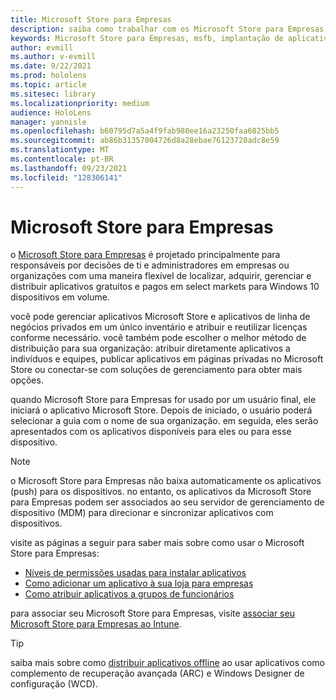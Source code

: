 ```yaml
---
title: Microsoft Store para Empresas
description: saiba como trabalhar com os Microsoft Store para Empresas para publicar seus aplicativos de realidade misturada em seus negócios.
keywords: Microsoft Store para Empresas, msfb, implantação de aplicativo, loja
author: evmill
ms.author: v-evmill
ms.date: 9/22/2021
ms.prod: hololens
ms.topic: article
ms.sitesec: library
ms.localizationpriority: medium
audience: HoloLens
manager: yannisle
ms.openlocfilehash: b60795d7a5a4f9fab980ee16a23250faa6025bb5
ms.sourcegitcommit: ab86b31357004726d8a28ebae76123728adc8e59
ms.translationtype: MT
ms.contentlocale: pt-BR
ms.lasthandoff: 09/23/2021
ms.locfileid: "128306141"
---
```

# <a name="microsoft-store-for-business"></a>Microsoft Store para Empresas

o [Microsoft Store para Empresas](/microsoft-store/microsoft-store-for-business-overview) é projetado principalmente para responsáveis por decisões de ti e administradores em empresas ou organizações com uma maneira flexível de localizar, adquirir, gerenciar e distribuir aplicativos gratuitos e pagos em select markets para Windows 10 dispositivos em volume. 

você pode gerenciar aplicativos Microsoft Store e aplicativos de linha de negócios privados em um único inventário e atribuir e reutilizar licenças conforme necessário. você também pode escolher o melhor método de distribuição para sua organização: atribuir diretamente aplicativos a indivíduos e equipes, publicar aplicativos em páginas privadas no Microsoft Store ou conectar-se com soluções de gerenciamento para obter mais opções.

quando Microsoft Store para Empresas for usado por um usuário final, ele iniciará o aplicativo Microsoft Store. Depois de iniciado, o usuário poderá selecionar a guia com o nome de sua organização. em seguida, eles serão apresentados com os aplicativos disponíveis para eles ou para esse dispositivo.

> [!Note] 
> o Microsoft Store para Empresas não baixa automaticamente os aplicativos (push) para os dispositivos. no entanto, os aplicativos da Microsoft Store para Empresas podem ser associados ao seu servidor de gerenciamento de dispositivo (MDM) para direcionar e sincronizar aplicativos com dispositivos.

visite as páginas a seguir para saber mais sobre como usar o Microsoft Store para Empresas:

* [Níveis de permissões usadas para instalar aplicativos](/mem/intune/configuration/device-restrictions-windows-holographic#app-store)
* [Como adicionar um aplicativo à sua loja para empresas](/mem/intune/apps/store-apps-windows)
* [Como atribuir aplicativos a grupos de funcionários](/mem/intune/apps/windows-store-for-business)

para associar seu Microsoft Store para Empresas, visite [associar seu Microsoft Store para Empresas ao Intune](/mem/intune/apps/windows-store-for-business#associate-your-microsoft-store-for-business-account-with-intune).

> [!Tip]
> saiba mais sobre como [distribuir aplicativos offline](/microsoft-store/distribute-offline-apps) ao usar aplicativos como complemento de recuperação avançada (ARC) e Windows Designer de configuração (WCD).
